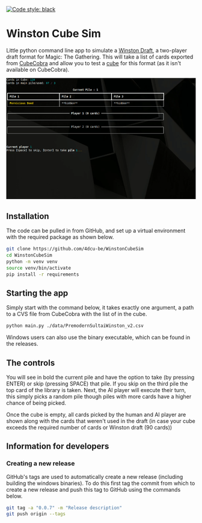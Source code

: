 [![Code style: black](https://img.shields.io/badge/code%20style-black-000000.svg)](https://github.com/psf/black)

# Winston Cube Sim


Little python command line app to simulate a [Winston Draft], a two-player draft format for Magic: The Gathering. This 
will take a list of cards exported from [CubeCobra] and allow you to test a [cube] for this format (as it isn't available
on CubeCobra).

![Animated gif showing a few turns being played on Winston Cube Sim](./docs/example.gif)

## Installation

The code can be pulled in from GitHub, and set up a virtual environment with the required package as shown below.

```bash
git clone https://github.com/4dcu-be/WinstonCubeSim
cd WinstonCubeSim
python -m venv venv
source venv/bin/activate
pip install -r requirements
```

## Starting the app

Simply start with the command below, it takes exactly one argument, a path to a CVS file from CubeCobra with the
list of in the cube.

```bash
python main.py ./data/PremodernSultaiWinston_v2.csv
```

Windows users can also use the binary executable, which can be found in the releases.


## The controls

You will see in bold the current pile and have the option to take (by pressing ENTER) or skip (pressing SPACE) that 
pile. If you skip on the third pile the top card of the library is taken. Next, the AI player will execute their turn,
this simply picks a random pile though piles with more cards have a higher chance of being picked. 

Once the cube is empty, all cards picked by the human and AI player are shown along with the cards that weren't used
in the draft (in case your cube exceeds the required number of cards or Winston draft (90 cards))

## Information for developers

### Creating a new release

GitHub's tags are used to automatically create a new release (including building the windows binaries). To do this
first tag the commit from which to create a new release and push this tag to GitHub using the commands below.

```bash
git tag -a "0.0.7" -m "Release description"
git push origin --tags
```

[Winston Draft]: https://mtg.fandom.com/wiki/Winston_Draft
[cube]: https://mtg.fandom.com/wiki/Cube_Draft#:~:text=Cube%20Draft%20is%20a%20casual,of%20playing%20a%20limited%20game.
[CubeCobra]: https://cubecobra.com/
